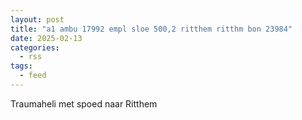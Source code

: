 ```yaml
---
layout: post
title: "a1 ambu 17992 empl sloe 500,2 ritthem ritthm bon 23984"
date: 2025-02-13
categories: 
  - rss
tags: 
  - feed
---
```


Traumaheli met spoed naar Ritthem
